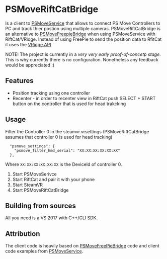 # PSMoveRiftCatBridge
Is a client to [PSMoveService](https://github.com/cboulay/PSMoveService) that allows to connect PS Move Controllers to PC and track thier postion using multiple cameras. PSMoveRiftCatBridge is an alternative to [PSMoveFreepieBridge](https://bitbucket.org/hawkinse/psmovefreepiebridge) when using PSMoveService with RiftCat/VRidge.
Instead of using FreePie to send the position data to RfitCat it uses the [VRidge API](https://github.com/RiftCat/vridge-api)

NOTE!
The project is currently in a *very very early proof-of-concetp stage*. This is why currently there is no configuration. Nonetheless any feedback would be appreciated :)

## Features
* Position tracking using one controller 
* Recenter - in order to recenter view in RiftCat push SELECT + START button on the controller that is used for head trakcking

## Usage 
Filter the Controller 0 in the steamvr.vrsettings (PSMoveRiftCatBridge assumes that controller 0 is used for head tracking)
```
  "psmove_settings": {
    "psmove_filter_hmd_serial": "XX:XX:XX:XX:XX:XX"
  },
```
Where `XX:XX:XX:XX:XX:XX` is the DeviceId of controller 0.  
1. Start PSMoveSerivce
2. Start RiftCat and pair it with your phone 
3. Start SteamVR
4. Start PSMoveRiftCatBridge

## Building from sources
All you need is a VS 2017 with C++/CLI SDK. 

## Attribution
The client code is heavily based on [PSMoveFreePieBridge](https://bitbucket.org/hawkinse/psmovefreepiebridge) code and client code examples from [PSMoveService](https://github.com/cboulay/PSMoveService).
